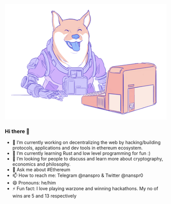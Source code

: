 ![Header](https://github.com/nanspro/nanspro/blob/master/doge.png)

### Hi there 👋

- 🔭 I’m currently working on decentralizing the web by hacking/building protocols, applications and dev tools in ethereum ecosystem.
- 🌱 I’m currently learning Rust and low level programming for fun :)   
- 🤔 I’m looking for people to discuss and learn more about cryptography, economics and philosophy.
- 💬 Ask me about #Ethereum
- 📫 How to reach me: Telegram @nanspro & Twitter @nanspr0
- 😄 Pronouns: he/him
- ⚡ Fun fact: I love playing warzone and winning hackathons. My no of wins are 5 and 13 respectively
